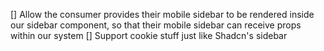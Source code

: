 [] Allow the consumer provides their mobile sidebar to be rendered inside our sidebar component, so that their mobile sidebar can receive props within our system
[] Support cookie stuff just like Shadcn's sidebar